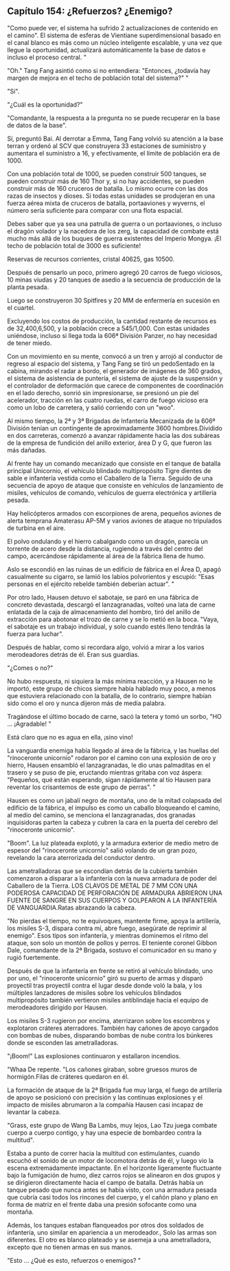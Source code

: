 
## Capítulo 154: ¿Refuerzos? ¿Enemigo?

"Como puede ver, el sistema ha sufrido 2 actualizaciones de contenido en el camino". El sistema de esferas de Vientiane superdimensional basado en el canal blanco es más como un núcleo inteligente escalable, y una vez que llegue la oportunidad, actualizará automáticamente la base de datos e incluso el proceso central. "

"Oh." Tang Fang asintió como si no entendiera: "Entonces, ¿todavía hay margen de mejora en el techo de población total del sistema?" "

"Sí".

"¿Cuál es la oportunidad?"

"Comandante, la respuesta a la pregunta no se puede recuperar en la base de datos de la base".

Sí, preguntó Bai. Al derrotar a Emma, Tang Fang volvió su atención a la base terran y ordenó al SCV que construyera 33 estaciones de suministro y aumentara el suministro a 16, y efectivamente, el límite de población era de 1000.

Con una población total de 1000, se pueden construir 500 tanques, se pueden construir más de 160 Thor y, si no hay accidentes, se pueden construir más de 160 cruceros de batalla. Lo mismo ocurre con las dos razas de insectos y dioses. Si todas estas unidades se produjeran en una fuerza aérea mixta de cruceros de batalla, portaaviones y wyverns, el número sería suficiente para comparar con una flota espacial.

Debes saber que ya sea una patrulla de guerra o un portaaviones, o incluso el dragón volador y la nacedora de los zerg, la capacidad de combate está mucho más allá de los buques de guerra existentes del Imperio Mongya. ¡El techo de población total de 3000 es suficiente!

Reservas de recursos corrientes, cristal 40625, gas 10500.

Después de pensarlo un poco, primero agregó 20 carros de fuego viciosos, 10 minas viudas y 20 tanques de asedio a la secuencia de producción de la planta pesada.

Luego se construyeron 30 Spitfires y 20 MM de enfermería en sucesión en el cuartel.

Excluyendo los costos de producción, la cantidad restante de recursos es de 32,400,6,500, y la población crece a 545/1,000. Con estas unidades uniéndose, incluso si llega toda la 606ª División Panzer, no hay necesidad de tener miedo.

Con un movimiento en su mente, convocó a un tren y arrojó al conductor de regreso al espacio del sistema, y Tang Fang se tiró un pedoSentado en la cabina, mirando el radar a bordo, el generador de imágenes de 360 grados, el sistema de asistencia de puntería, el sistema de ajuste de la suspensión y el controlador de deformación que carece de componentes de coordinación en el lado derecho, sonrió sin impresionarse, se presionó un pie del acelerador, tracción en las cuatro ruedas, el carro de fuego vicioso era como un lobo de carretera, y salió corriendo con un "woo".

Al mismo tiempo, la 2ª y 3ª Brigadas de Infantería Mecanizada de la 606ª División tenían un contingente de aproximadamente 3600 hombres.Dividido en dos carreteras, comenzó a avanzar rápidamente hacia las dos subáreas de la empresa de fundición del anillo exterior, área D y G, que fueron las más dañadas.

Al frente hay un comando mecanizado que consiste en el tanque de batalla principal Unicornio, el vehículo blindado multipropósito Tigre dientes de sable e infantería vestida como el Caballero de la Tierra. Seguido de una secuencia de apoyo de ataque que consiste en vehículos de lanzamiento de misiles, vehículos de comando, vehículos de guerra electrónica y artillería pesada.

Hay helicópteros armados con escorpiones de arena, pequeños aviones de alerta temprana Amaterasu AP-5M y varios aviones de ataque no tripulados de turbina en el aire.

El polvo ondulando y el hierro cabalgando como un dragón, parecía un torrente de acero desde la distancia, rugiendo a través del centro del campo, acercándose rápidamente al área de la fábrica llena de humo.

Aslo se escondió en las ruinas de un edificio de fábrica en el Área D, apagó casualmente su cigarro, se lamió los labios polvorientos y escupió: "Esas personas en el ejército rebelde también deberían actuar". "

Por otro lado, Hausen detuvo el sabotaje, se paró en una fábrica de concreto devastada, descargó el lanzagranadas, volteó una lata de carne enlatada de la caja de almacenamiento del hombro, tiró del anillo de extracción para abotonar el trozo de carne y se lo metió en la boca. "Vaya, el sabotaje es un trabajo individual, y solo cuando estés lleno tendrás la fuerza para luchar".

Después de hablar, como si recordara algo, volvió a mirar a los varios merodeadores detrás de él. Eran sus guardias.

"¿Comes o no?"

No hubo respuesta, ni siquiera la más mínima reacción, y a Hausen no le importó, este grupo de chicos siempre había hablado muy poco, a menos que estuviera relacionado con la batalla, de lo contrario, siempre habían sido como el oro y nunca dijeron más de media palabra.

Tragándose el último bocado de carne, sacó la tetera y tomó un sorbo, "HO ... ¡Agradable! "

Está claro que no es agua en ella, ¡sino vino!

La vanguardia enemiga había llegado al área de la fábrica, y las huellas del "rinoceronte unicornio" rodaron por el camino con una explosión de oro y hierro, Hausen ensambló el lanzagranadas, le dio unas palmaditas en el trasero y se puso de pie, eructando mientras gritaba con voz áspera: "Pequeños, qué están esperando, sigan rápidamente al tío Hausen para reventar los crisantemos de este grupo de perras". "

Hausen es como un jabalí negro de montaña, uno de la mitad colapsada del edificio de la fábrica, el impulso es como un caballo bloqueando el camino, al medio del camino, se menciona el lanzagranadas, dos granadas inquisidoras parten la cabeza y cubren la cara en la puerta del cerebro del "rinoceronte unicornio".

"Boom". La luz plateada explotó, y la armadura exterior de medio metro de espesor del "rinoceronte unicornio" salió volando de un gran pozo, revelando la cara aterrorizada del conductor dentro.

Las ametralladoras que se escondían detrás de la cubierta también comenzaron a disparar a la infantería con la nueva armadura de poder del Caballero de la Tierra. LOS CLAVOS DE METAL DE 7 MM CON UNA PODEROSA CAPACIDAD DE PERFORACIÓN DE ARMADURA ABRIERON UNA FUENTE DE SANGRE EN SUS CUERPOS Y GOLPEARON A LA INFANTERÍA DE VANGUARDIA.Ratas abrazando la cabeza.

"No pierdas el tiempo, no te equivoques, mantente firme, apoya la artillería, los misiles S-3, dispara contra mí, abre fuego, asegúrate de reprimir al enemigo". Esos tipos son infantería, y mientras dominemos el ritmo del ataque, son solo un montón de pollos y perros. El teniente coronel Gibbon Dale, comandante de la 2ª Brigada, sostuvo el comunicador en su mano y rugió fuertemente.

Después de que la infantería en frente se retiró al vehículo blindado, uno por uno, el "rinoceronte unicornio" giró su puerto de armas y disparó proyectil tras proyectil contra el lugar desde donde voló la bala, y los múltiples lanzadores de misiles sobre los vehículos blindados multipropósito también vertieron misiles antiblindaje hacia el equipo de merodeadores dirigido por Hausen.

Los misiles S-3 rugieron por encima, aterrizaron sobre los escombros y explotaron cráteres aterradores. También hay cañones de apoyo cargados con bombas de nubes, disparando bombas de nube contra los búnkeres donde se esconden las ametralladoras.

"¡Boom!" Las explosiones continuaron y estallaron incendios.

"Whaa De repente. "Los cañones giraban, sobre gruesos muros de hormigón.Filas de cráteres quedaron en él.

La formación de ataque de la 2ª Brigada fue muy larga, el fuego de artillería de apoyo se posicionó con precisión y las continuas explosiones y el impacto de misiles abrumaron a la compañía Hausen casi incapaz de levantar la cabeza.

"Grass, este grupo de Wang Ba Lambs, muy lejos, Lao Tzu juega combate cuerpo a cuerpo contigo, y hay una especie de bombardeo contra la multitud".

Estaba a punto de correr hacia la multitud con estimulantes, cuando escuchó el sonido de un motor de locomotora detrás de él, y luego vio la escena extremadamente impactante. En el horizonte ligeramente fluctuante bajo la fumigación de humo, diez carros rojos se alinearon en dos grupos y se dirigieron directamente hacia el campo de batalla. Detrás había un tanque pesado que nunca antes se había visto, con una armadura pesada que cubría casi todos los rincones del cuerpo, y el cañón plano y plano en forma de matriz en el frente daba una presión sofocante como una montaña.

Además, los tanques estaban flanqueados por otros dos soldados de infantería, uno similar en apariencia a un merodeador., Solo las armas son diferentes. El otro es blanco plateado y se asemeja a una ametralladora, excepto que no tienen armas en sus manos.

"Esto ... ¿Qué es esto, refuerzos o enemigos? "